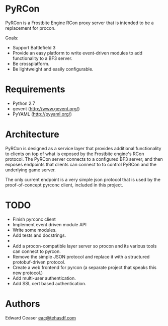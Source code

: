 # PyRCon

PyRCon is a Frostbite Engine RCon proxy server that is intended to be a replacement for procon. 

Goals:

- Support Battlefield 3
- Provide an easy platform to write event-driven modules to add functionality to a BF3 server.
- Be crossplatform.
- Be lightweight and easily configurable.

# Requirements

- Python 2.7
- gevent (http://www.gevent.org/)
- PyYAML (http://pyyaml.org/)

# Architecture

PyRCon is designed as a service layer that provides additional functionality to clients on top of what
is exposed by the Frostbite engine's RCon protocol. The PyRCon server connects to a configured BF3
server, and then exposes endpoints that clients can connect to to control PyRCon and the underlying
game server.

The only current endpoint is a very simple json protocol that is used by the proof-of-concept pyrconc
client, included in this project.

# TODO

- Finish pyrconc client
- Implement event driven module API
- Write some modules.
- Add tests and docstrings.
- 
- Add a procon-compatible layer server so procon and its various tools can connect to pyrcon.
- Remove the simple JSON protocol and replace it with a structured protobuf-driven protocol.
- Create a web frontend for pyrcon (a separate project that speaks this new protocol.)
- Add multi-user authentication.
- Add SSL cert based authentication.

# Authors

Edward Ceaser <eac@tehasdf.com>
